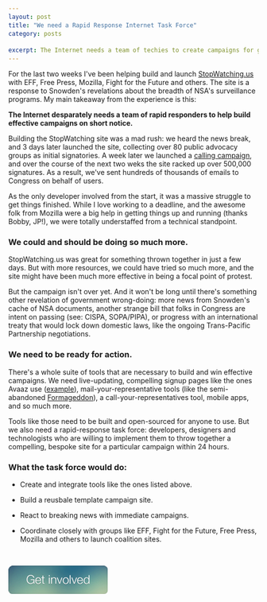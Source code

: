 ```yaml
---
layout: post
title: "We need a Rapid Response Internet Task Force"
category: posts

excerpt: The Internet needs a team of techies to create campaigns for good.
---
```


For the last two weeks I've been helping build and launch <a href="http://stopwatching.us" target="_blank">StopWatching.us</a> with EFF, Free Press, Mozilla, Fight for the Future and others. The site is a response to Snowden's revelations about the breadth of NSA's surveillance programs. My main takeaway from the experience is this: 

**The Internet desparately needs a team of rapid responders to help build effective campaigns on short notice.**

Building the StopWatching site was a mad rush: we heard the news break, and 3 days later launched the site, collecting over 80 public advocacy groups as initial signatories. A week later we launched a <a href="https://call.stopwatching.us" target="_blank">calling campaign</a>, and over the course of the next two weks the site  racked up over 500,000 signatures. As a result, we've sent hundreds of thousands of emails to Congress on behalf of users.

As the only developer involved from the start, it was a massive struggle to get things finished. While I love working to a deadline, and the awesome folk from Mozilla were a big help in getting things up and running (thanks Bobby, JP!), we were totally understaffed from a technical standpoint.

### We could and should be doing so much more.

StopWatching.us was great for something thrown together in just a few days. But with more resources, we could have tried so much more, and the site might have been much more effective in being a focal point of protest.

But the campaign isn't over yet. And it  won't be long until there's something other revelation of government wrong-doing: more news from Snowden's cache of NSA documents, another strange bill that folks in Congress are intent on passing (see: CISPA, SOPA/PIPA), or progress with an international treaty that would lock down domestic laws, like the ongoing Trans-Pacific Partnership negotiations.

### We need to be ready for action.

There's a whole suite of tools that are necessary to build and win effective campaigns. We need live-updating, compelling signup pages like the ones Avaaz use (<a href="http://avaaz.org/en/the_plan_to_kill_orangutans_loc/?vc" target="_blank">example</a>), mail-your-representative tools (like the semi-abandoned <a href="https://github.com/opencongress/formageddon" target="_blank">Formageddon</a>), a call-your-representatives tool, mobile apps, and so much more. 

Tools like those need to be built and open-sourced for anyone to use. But we also need a rapid-response task force: developers, designers and technologists who are willing to implement them to throw together a compelling, bespoke site for a particular campaign within 24 hours.

### What the task force would do:

* Create and integrate tools like the ones listed above.

* Build a reusbale template campaign site.

* React to breaking news with immediate campaigns.

* Coordinate closely with groups like EFF, Fight for the Future, Free Press, Mozilla and others to launch coalition sites.

<br />

<a href="/rritf.html"><img src="/images/get-involved.png" /></a>
